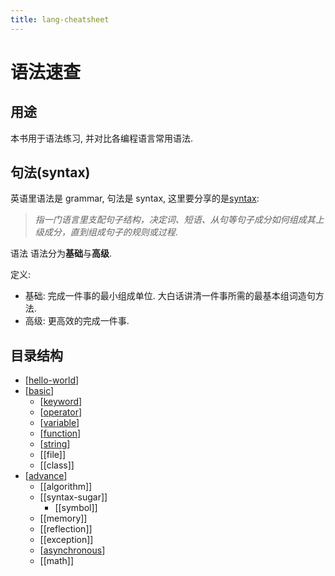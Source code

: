 ```yaml
---
title: lang-cheatsheet
---
```


# 语法速查

## 用途

本书用于语法练习, 并对比各编程语言常用语法.

## 句法(syntax)

英语里语法是 grammar, 句法是 syntax, 这里要分享的是[syntax](https://zh.wikipedia.org/wiki/%E5%8F%A5%E6%B3%95):

> _指一门语言里支配句子结构，决定词、短语、从句等句子成分如何组成其上级成分，直到组成句子的规则或过程_.

语法
语法分为**基础**与**高级**.

定义:

- 基础: 完成一件事的最小组成单位. 大白话讲清一件事所需的最基本组词造句方法.
- 高级: 更高效的完成一件事.

## 目录结构

- [[hello-world]]
- [[basic]]
  - [[keyword]]
  - [[operator]]
  - [[variable]]
  - [[function]]
  - [[string]]
  - [[file]]
  - [[class]]
- [[advance]]
  - [[algorithm]]
  - [[syntax-sugar]]
    - [[symbol]]
  - [[memory]]
  - [[reflection]]
  - [[exception]]
  - [[asynchronous]]
  - [[math]]

[//begin]: # "Autogenerated link references for markdown compatibility"
[hello-world]: hello-world "hello-world"
[basic]: basic "basic"
[keyword]: keyword "keyword"
[operator]: operator "operator"
[variable]: variable "variable"
[function]: function "function"
[string]: string "string"
[advance]: advance "advance"
[asynchronous]: ../cheetsheets/cs/asynchronous "asynchronous"
[//end]: # "Autogenerated link references"
